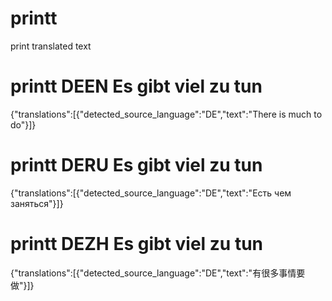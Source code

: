 # printt
print translated text

 # printt DEEN Es gibt viel zu tun
 {"translations":[{"detected_source_language":"DE","text":"There is much to do"}]}
 
 # printt DERU Es gibt viel zu tun
 {"translations":[{"detected_source_language":"DE","text":"Есть чем заняться"}]}
 
  # printt DEZH Es gibt viel zu tun
{"translations":[{"detected_source_language":"DE","text":"有很多事情要做"}]}
